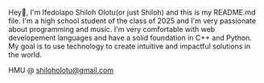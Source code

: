 Hey👋, I'm Ifedolapo Shiloh Olotu(or just Shiloh) and this is my README.md file.
I'm a high school student of the class of 2025 and I'm very passionate about programming and music.
I'm very comfortable with web developement languages and have a solid foundation in C++ and Python.
My goal is to use technology to create intuitive and impactful solutions in the world.

HMU @ shiloholotu@gmail.com
<!---
shiloholotu/shiloholotu is a ✨ special ✨ repository because its `README.md` (this file) appears on your GitHub profile.
You can click the Preview link to take a look at your changes.
--->
